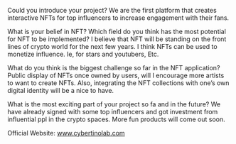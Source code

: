 Could you introduce your project?
We are the first platform that creates interactive NFTs for top influencers to increase engagement with their fans. 

What is your belief in NFT? Which field do you think has the most potential for NFT to be implemented? 
I believe that NFT will be standing on the front lines of crypto world for the next few years. I think NFTs can be used to monetize influence. Ie, for stars and youtubers, Etc.

What do you think is the biggest challenge so far in the NFT application? 
Public display of NFTs once owned by users, will I encourage more artists to want to create NFTs. Also, integrating the NFT collections with one’s own digital identity will be a nice to have. 

What is the most exciting part of your project so fa and in the future?
We have already signed with some top influencers and got investment from influential ppl in the crypto spaces. More fun products will come out soon. 

Official Website: www.cybertinolab.com